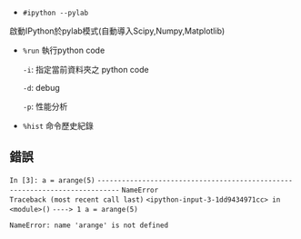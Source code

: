 - `#ipython --pylab`

啟動IPython於pylab模式(自動導入Scipy,Numpy,Matplotlib)

- `%run` 執行python code

  `-i`: 指定當前資料夾之 python code
  
  `-d`: debug
  
  `-p`: 性能分析
  
- `%hist` 命令歷史紀錄


## 錯誤

  `In [3]: a = arange(5)`
  `---------------------------------------------------------------------------`
  `NameError                                 Traceback (most recent call last)`
  `<ipython-input-3-1dd9434971cc> in <module>()`
  `----> 1 a = arange(5)`

  `NameError: name 'arange' is not defined`

